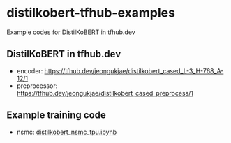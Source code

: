 # distilkobert-tfhub-examples

Example codes for DistilKoBERT in tfhub.dev

## DistilKoBERT in tfhub.dev

* encoder: <https://tfhub.dev/jeongukjae/distilkobert_cased_L-3_H-768_A-12/1>
* preprocessor: <https://tfhub.dev/jeongukjae/distilkobert_cased_preprocess/1>

## Example training code

* nsmc: [distilkobert_nsmc_tpu.ipynb](./distilkobert_nsmc_tpu.ipynb)
